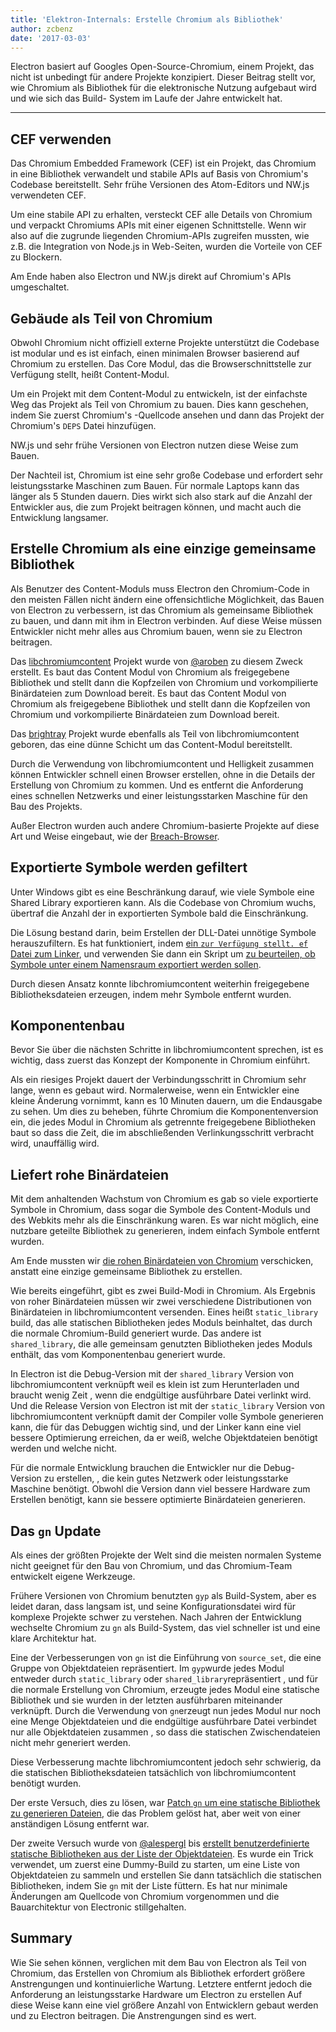 ```yaml
---
title: 'Elektron-Internals: Erstelle Chromium als Bibliothek'
author: zcbenz
date: '2017-03-03'
---
```


Electron basiert auf Googles Open-Source-Chromium, einem Projekt, das nicht ist unbedingt für andere Projekte konzipiert. Dieser Beitrag stellt vor, wie Chromium als Bibliothek für die elektronische Nutzung aufgebaut wird und wie sich das Build- System im Laufe der Jahre entwickelt hat.

---

## CEF verwenden

Das Chromium Embedded Framework (CEF) ist ein Projekt, das Chromium in eine Bibliothek verwandelt und stabile APIs auf Basis von Chromium's Codebase bereitstellt. Sehr frühe Versionen des Atom-Editors und NW.js verwendeten CEF.

Um eine stabile API zu erhalten, versteckt CEF alle Details von Chromium und verpackt Chromiums APIs mit einer eigenen Schnittstelle. Wenn wir also auf die zugrunde liegenden Chromium-APIs zugreifen mussten, wie z.B. die Integration von Node.js in Web-Seiten, wurden die Vorteile von CEF zu Blockern.

Am Ende haben also Electron und NW.js direkt auf Chromium's APIs umgeschaltet.

## Gebäude als Teil von Chromium

Obwohl Chromium nicht offiziell externe Projekte unterstützt die Codebase ist modular und es ist einfach, einen minimalen Browser basierend auf Chromium zu erstellen. Das Core Modul, das die Browserschnittstelle zur Verfügung stellt, heißt Content-Modul.

Um ein Projekt mit dem Content-Modul zu entwickeln, ist der einfachste Weg das Projekt als Teil von Chromium zu bauen. Dies kann geschehen, indem Sie zuerst Chromium's -Quellcode ansehen und dann das Projekt der Chromium's `DEPS` Datei hinzufügen.

NW.js und sehr frühe Versionen von Electron nutzen diese Weise zum Bauen.

Der Nachteil ist, Chromium ist eine sehr große Codebase und erfordert sehr leistungsstarke Maschinen zum Bauen. Für normale Laptops kann das länger als 5 Stunden dauern. Dies wirkt sich also stark auf die Anzahl der Entwickler aus, die zum Projekt beitragen können, und macht auch die Entwicklung langsamer.

## Erstelle Chromium als eine einzige gemeinsame Bibliothek

Als Benutzer des Content-Moduls muss Electron den Chromium-Code in den meisten Fällen nicht ändern eine offensichtliche Möglichkeit, das Bauen von Electron zu verbessern, ist das Chromium als gemeinsame Bibliothek zu bauen, und dann mit ihm in Electron verbinden. Auf diese Weise müssen Entwickler nicht mehr alles aus Chromium bauen, wenn sie zu Electron beitragen.

Das [libchromiumcontent](https://github.com/electron/libchromiumcontent) Projekt wurde von [@aroben](https://github.com/aroben) zu diesem Zweck erstellt. Es baut das Content Modul von Chromium als freigegebene Bibliothek und stellt dann die Kopfzeilen von Chromium und vorkompilierte Binärdateien zum Download bereit. Es baut das Content Modul von Chromium als freigegebene Bibliothek und stellt dann die Kopfzeilen von Chromium und vorkompilierte Binärdateien zum Download bereit.

Das [brightray](https://github.com/electron/brightray) Projekt wurde ebenfalls als Teil von libchromiumcontent geboren, das eine dünne Schicht um das Content-Modul bereitstellt.

Durch die Verwendung von libchromiumcontent und Helligkeit zusammen können Entwickler schnell einen Browser erstellen, ohne in die Details der Erstellung von Chromium zu kommen. Und es entfernt die Anforderung eines schnellen Netzwerks und einer leistungsstarken Maschine für den Bau des Projekts.

Außer Electron wurden auch andere Chromium-basierte Projekte auf diese Art und Weise eingebaut, wie der [Breach-Browser](https://www.quora.com/Is-Breach-Browser-still-in-development).

## Exportierte Symbole werden gefiltert

Unter Windows gibt es eine Beschränkung darauf, wie viele Symbole eine Shared Library exportieren kann. Als die Codebase von Chromium wuchs, übertraf die Anzahl der in exportierten Symbole bald die Einschränkung.

Die Lösung bestand darin, beim Erstellen der DLL-Datei unnötige Symbole herauszufiltern. Es hat funktioniert, indem [ein `zur Verfügung stellt. ef` Datei zum Linker](https://github.com/electron/libchromiumcontent/pull/11/commits/85ca0f60208eef2c5013a29bb4cf3d21feb5030b), und verwenden Sie dann ein Skript um [zu beurteilen, ob Symbole unter einem Namensraum exportiert werden sollen](https://github.com/electron/libchromiumcontent/pull/47/commits/d2fed090e47392254f2981a56fe4208938e538cd).

Durch diesen Ansatz konnte libchromiumcontent weiterhin freigegebene Bibliotheksdateien erzeugen, indem mehr Symbole entfernt wurden.

## Komponentenbau

Bevor Sie über die nächsten Schritte in libchromiumcontent sprechen, ist es wichtig, dass zuerst das Konzept der Komponente in Chromium einführt.

Als ein riesiges Projekt dauert der Verbindungsschritt in Chromium sehr lange, wenn es gebaut wird. Normalerweise, wenn ein Entwickler eine kleine Änderung vornimmt, kann es 10 Minuten dauern, um die Endausgabe zu sehen. Um dies zu beheben, führte Chromium die Komponentenversion ein, die jedes Modul in Chromium als getrennte freigegebene Bibliotheken baut so dass die Zeit, die im abschließenden Verlinkungsschritt verbracht wird, unauffällig wird.

## Liefert rohe Binärdateien

Mit dem anhaltenden Wachstum von Chromium es gab so viele exportierte Symbole in Chromium, dass sogar die Symbole des Content-Moduls und des Webkits mehr als die Einschränkung waren. Es war nicht möglich, eine nutzbare geteilte Bibliothek zu generieren, indem einfach Symbole entfernt wurden.

Am Ende mussten wir [die rohen Binärdateien von Chromium](https://github.com/electron/libchromiumcontent/pull/98) verschicken, anstatt eine einzige gemeinsame Bibliothek zu erstellen.

Wie bereits eingeführt, gibt es zwei Build-Modi in Chromium. Als Ergebnis von roher Binärdateien müssen wir zwei verschiedene Distributionen von Binärdateien in libchromiumcontent versenden. Eines heißt `static_library` build, das alle statischen Bibliotheken jedes Moduls beinhaltet, das durch die normale Chromium-Build generiert wurde. Das andere ist `shared_library`, die alle gemeinsam genutzten Bibliotheken jedes Moduls enthält, das vom Komponentenbau generiert wurde.

In Electron ist die Debug-Version mit der `shared_library` Version von libchromiumcontent verknüpft weil es klein ist zum Herunterladen und braucht wenig Zeit , wenn die endgültige ausführbare Datei verlinkt wird. Und die Release Version von Electron ist mit der `static_library` Version von libchromiumcontent verknüpft damit der Compiler volle Symbole generieren kann, die für das Debuggen wichtig sind, und der Linker kann eine viel bessere Optimierung erreichen, da er weiß, welche Objektdateien benötigt werden und welche nicht.

Für die normale Entwicklung brauchen die Entwickler nur die Debug-Version zu erstellen, , die kein gutes Netzwerk oder leistungsstarke Maschine benötigt. Obwohl die Version dann viel bessere Hardware zum Erstellen benötigt, kann sie bessere optimierte Binärdateien generieren.

## Das `gn` Update

Als eines der größten Projekte der Welt sind die meisten normalen Systeme nicht geeignet für den Bau von Chromium, und das Chromium-Team entwickelt eigene Werkzeuge.

Frühere Versionen von Chromium benutzten `gyp` als Build-System, aber es leidet daran, dass langsam ist, und seine Konfigurationsdatei wird für komplexe Projekte schwer zu verstehen. Nach Jahren der Entwicklung wechselte Chromium zu `gn` als Build-System, das viel schneller ist und eine klare Architektur hat.

Eine der Verbesserungen von `gn` ist die Einführung von `source_set`, die eine Gruppe von Objektdateien repräsentiert. Im `gyp`wurde jedes Modul entweder durch `static_library` oder `shared_library`repräsentiert , und für die normale Erstellung von Chromium, erzeugte jedes Modul eine statische Bibliothek und sie wurden in der letzten ausführbaren miteinander verknüpft. Durch die Verwendung von `gn`erzeugt nun jedes Modul nur noch eine Menge Objektdateien und die endgültige ausführbare Datei verbindet nur alle Objektdateien zusammen , so dass die statischen Zwischendateien nicht mehr generiert werden.

Diese Verbesserung machte libchromiumcontent jedoch sehr schwierig, da die statischen Bibliotheksdateien tatsächlich von libchromiumcontent benötigt wurden.

Der erste Versuch, dies zu lösen, war [Patch `gn` um eine statische Bibliothek zu generieren Dateien](https://github.com/electron/libchromiumcontent/pull/239), die das Problem gelöst hat, aber weit von einer anständigen Lösung entfernt war.

Der zweite Versuch wurde von [@alespergl](https://github.com/alespergl) bis [erstellt benutzerdefinierte statische Bibliotheken aus der Liste der Objektdateien](https://github.com/electron/libchromiumcontent/pull/249). Es wurde ein Trick verwendet, um zuerst eine Dummy-Build zu starten, um eine Liste von Objektdateien zu sammeln und erstellen Sie dann tatsächlich die statischen Bibliotheken, indem Sie `gn` mit der Liste füttern. Es hat nur minimale Änderungen am Quellcode von Chromium vorgenommen und die Bauarchitektur von Electronic stillgehalten.

## Summary

Wie Sie sehen können, verglichen mit dem Bau von Electron als Teil von Chromium, das Erstellen von Chromium als Bibliothek erfordert größere Anstrengungen und kontinuierliche Wartung. Letztere entfernt jedoch die Anforderung an leistungsstarke Hardware um Electron zu erstellen Auf diese Weise kann eine viel größere Anzahl von Entwicklern gebaut werden und zu Electron beitragen. Die Anstrengungen sind es wert.

